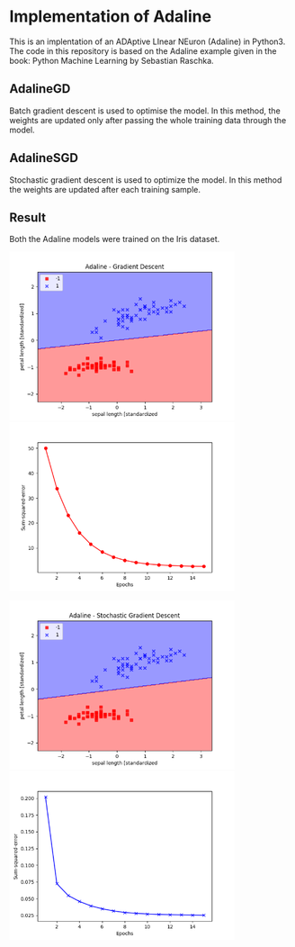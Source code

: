 # Implementation of Adaline

This is an implentation of an ADAptive LInear NEuron (Adaline) in Python3. 
The code in this repository is based on the Adaline example given in the book: Python Machine Learning by Sebastian Raschka.

## AdalineGD

Batch gradient descent is used to optimise the model. In this method,
the weights are updated only after passing the whole training data
through the model.

## AdalineSGD

Stochastic gradient descent is used to optimize the model. In this
method the weights are updated after each training sample.

## Result

Both the Adaline models were trained on the Iris dataset.

<p float="left">
  <img src="images/AdalineGD Decision Region.png" width="400" />
  <img src="images/AdalineGD Training Error.png" width="400" /> 
</p>

<p float="left">
  <img src="images/AdalineSGD Decision Boundary.png" width="400" />
  <img src="images/AdalineSGD Training Error.png" width="400" /> 
</p>
